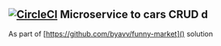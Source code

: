 [![CircleCI](https://circleci.com/gh/byavv/fm-cars.svg?style=svg)](https://circleci.com/gh/byavv/fm-cars)
Microservice to  cars CRUD d
------------
As part of [https://github.com/byavv/funny-market]() solution

